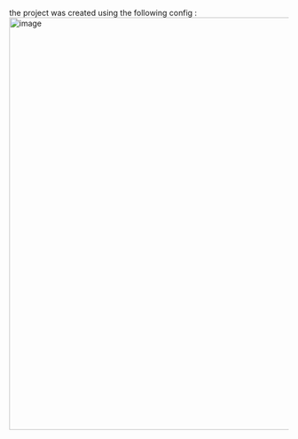 the project was created using the following config : 
<img width="1795" height="744" alt="image" src="https://github.com/user-attachments/assets/97dfed13-5a8d-488d-954b-bc15b37168f4" />

